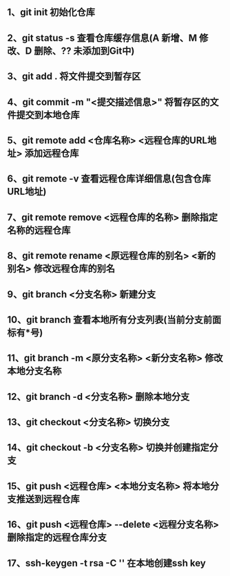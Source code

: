 <h2>1、git init   初始化仓库<br /></h2>
<h2>2、git status -s   查看仓库缓存信息(A 新增、M 修改、D 删除、?? 未添加到Git中)<br /></h2>
<h2>3、git add .   将文件提交到暂存区<br /></h2>
<h2>4、git commit -m "<提交描述信息>"   将暂存区的文件提交到本地仓库<br /></h2>
<h2>5、git remote add <仓库名称> <远程仓库的URL地址>   添加远程仓库<br /></h2>
<h2>6、git remote -v   查看远程仓库详细信息(包含仓库URL地址)<br /></h2>
<h2>7、git remote remove <远程仓库的名称>   删除指定名称的远程仓库<br /></h2>
<h2>8、git remote rename <原远程仓库的别名> <新的别名>   修改远程仓库的别名<br /></h2>
<h2>9、git branch <分支名称>   新建分支<br /></h2>
<h2>10、git branch   查看本地所有分支列表(当前分支前面标有*号)<br /></h2>
<h2>11、git branch -m <原分支名称> <新分支名称>   修改本地分支名称<br /></h2>
<h2>12、git branch -d <分支名称>   删除本地分支<br /></h2>
<h2>13、git checkout <分支名称>   切换分支<br /></h2>
<h2>14、git checkout -b <分支名称>   切换并创建指定分支<br /></h2>
<h2>15、git push <远程仓库> <本地分支名称>   将本地分支推送到远程仓库<br /></h2>
<h2>16、git push <远程仓库> --delete <远程分支名称>    删除指定的远程仓库分支<br /></h2>
<h2>17、ssh-keygen -t rsa -C '<GitHub上的用户名>'    在本地创建ssh key<br /></h2>

